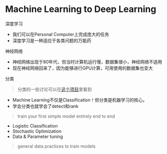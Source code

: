 # Machine Learning to Deep Learning

深度学习
- 我们可以在Personal Computer上完成庞大的任务
- 深度学习是一种适应于各类问题的万能药

神经网络
- 神经网络出现于80年代，但当时计算机运行慢，数据集很小，神经网络不适用
- 现在神经网络回来了，因为能够进行GPU计算，可用使用的数据集也变大

分类

> 分类的一些讨论可以在[这个项目](https://github.com/ahangchen/GoogleML/blob/master/note/lesson-2-viz/README.md)里看到

- Machine Learning不仅是Classification！但分类是机器学习的核心。
- 学会分类也就学会了detect和rank

> train your first simple model entirely end to end

- Logistic Classification
- Stochastic Optimization
- Data & Parameter tuning

> general data practices to train models
